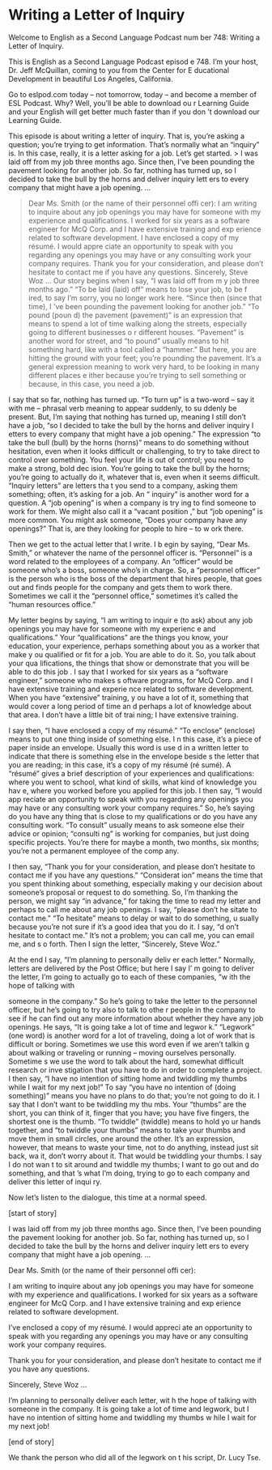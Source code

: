 # Writing a Letter of Inquiry

Welcome to English as a Second Language Podcast num ber 748: Writing a Letter of Inquiry.

This is English as a Second Language Podcast episod e 748.  I’m your host, Dr. Jeff McQuillan, coming to you from the Center for E ducational Development in beautiful Los Angeles, California.

Go to eslpod.com today – not tomorrow, today – and become a member of ESL Podcast.  Why?  Well, you’ll be able to download ou r Learning Guide and your English will get better much faster than if you don ’t download our Learning Guide.

This episode is about writing a letter of inquiry.  That is, you’re asking a question; you’re trying to get information.  That’s normally what an “inquiry” is.  In this case, really, it is a letter asking for a job.  Let’s get  started. > I was laid off from my job three months ago.  Since  then, I’ve been pounding the pavement looking for another job.  So far, nothing has turned up, so I decided to take the bull by the horns and deliver inquiry lett ers to every company that might have a job opening. …
> Dear Ms. Smith (or the name of their personnel offi cer):
> I am writing to inquire about any job openings you may have for someone with my experience and qualifications.  I worked for six  years as a software engineer for McQ Corp. and I have extensive training and exp erience related to software development.
> I have enclosed a copy of my résumé.  I would appre ciate an opportunity to speak with you regarding any openings you may have or any consulting work your company requires.
> Thank you for your consideration, and please don’t hesitate to contact me if you have any questions.
> Sincerely, Steve Woz …
> Our story begins when I say, “I was laid off from m y job three months ago.”  “To be laid (laid) off” means to lose your job, to be f ired, to say I’m sorry, you no longer work here.  “Since then (since that time), I ’ve been pounding the pavement looking for another job.”  “To pound (poun d) the pavement (pavement)” is an expression that means to spend a lot of time walking along the streets, especially going to different businesses o r different houses.  “Pavement” is another word for street, and “to pound” usually means to hit something hard, like with a tool called a “hammer.”  But here, you are hitting the ground with your feet; you’re pounding the pavement.  It’s a general  expression meaning to work very hard, to be looking in many different places e ither because you’re trying to sell something or because, in this case, you need a  job.

I say that so far, nothing has turned up.  “To turn  up” is a two-word – say it with me – phrasal verb meaning to appear suddenly, to su ddenly be present.  But, I’m saying that nothing has turned up, meaning I still don’t have a job, “so I decided to take the bull by the horns and deliver inquiry l etters to every company that might have a job opening.”  The expression “to take  the bull (bull) by the horns (horns)” means to do something without hesitation, even when it looks difficult or challenging, to try to take direct to control over something.  You feel your life is out of control; you need to make a strong, bold dec ision.  You’re going to take the bull by the horns; you’re going to actually do it, whatever that is, even when it seems difficult.  “Inquiry letters” are letters tha t you send to a company, asking them something; often, it’s asking for a job.  An “ inquiry” is another word for a question.  A “job opening” is when a company is try ing to find someone to work for them.  We might also call it a “vacant position ,” but “job opening” is more common.  You might ask someone, “Does your company have any openings?” That is, are they looking for people to hire – to w ork there.

Then we get to the actual letter that I write.  I b egin by saying, “Dear Ms. Smith,” or whatever the name of the personnel officer is.  “Personnel” is a word related to the employees of a company.  An “officer” would be someone who’s a boss, someone who’s in charge.  So, a “personnel officer”  is the person who is the boss of the department that hires people, that goes  out and finds people for the company and gets them to work there.  Sometimes we call it the “personnel office,” sometimes it’s called the “human resources  office.”

 My letter begins by saying, “I am writing to inquir e (to ask) about any job openings you may have for someone with my experienc e and qualifications.” Your “qualifications” are the things you know, your  education, your experience, perhaps something about you as a worker that make y ou qualified or fit for a job. You are able to do it.  So, you talk about your qua lifications, the things that show or demonstrate that you will be able to do this job .  I say that I worked for six years as a “software engineer,” someone who makes s oftware programs, for McQ Corp. and I have extensive training and experie nce related to software development.  When you have “extensive” training, y ou have a lot of it, something that would cover a long period of time an d perhaps a lot of knowledge about that area.  I don’t have a little bit of trai ning; I have extensive training.

I say then, “I have enclosed a copy of my résumé.”  “To enclose” (enclose) means to put one thing inside of something else.  I n this case, it’s a piece of paper inside an envelope.  Usually this word is use d in a written letter to indicate that there is something else in the envelope beside s the letter that you are reading; in this case, it’s a copy of my résumé (ré sumé).  A “résumé” gives a brief description of your experiences and qualifications:  where you went to school, what kind of skills, what kind of knowledge you hav e, where you worked before you applied for this job.  I then say, “I would app reciate an opportunity to speak with you regarding any openings you may have or any  consulting work your company requires.”  So, he’s saying do you have any thing that is close to my qualifications or do you have any consulting work.  “To consult” usually means to ask someone else their advice or opinion; “consulti ng” is working for companies, but just doing specific projects.  You’re there for  maybe a month, two months, six months; you’re not a permanent employee of the comp any.

I then say, “Thank you for your consideration, and please don’t hesitate to contact me if you have any questions.”  “Considerat ion” means the time that you spent thinking about something, especially making y our decision about someone’s proposal or request to do something.  So,  I’m thanking the person, we might say “in advance,” for taking the time to read  my letter and perhaps to call me about any job openings.  I say, “please don’t he sitate to contact me.”  “To hesitate” means to delay or wait to do something, u sually because you’re not sure if it’s a good idea that you do it.  I say, “d on’t hesitate to contact me.”  It’s not a problem; you can call me, you can email me, and s o forth.  Then I sign the letter, “Sincerely, Steve Woz.”

At the end I say, “I’m planning to personally deliv er each letter.”  Normally, letters are delivered by the Post Office; but here I say I’ m going to deliver the letter, I’m going to actually go to each of these companies, “w ith the hope of talking with

someone in the company.”  So he’s going to take the  letter to the personnel officer, but he’s going to try also to talk to othe r people in the company to see if he can find out any more information about whether they have any job openings. He says, “It is going take a lot of time and legwor k.”  “Legwork” (one word) is another word for a lot of traveling, doing a lot of  work that is difficult or boring. Sometimes we use this word even if we aren’t talkin g about walking or traveling or running – moving ourselves personally.  Sometime s we use the word to talk about the hard, somewhat difficult research or inve stigation that you have to do in order to complete a project.  I then say, “I have no intention of sitting home and twiddling my thumbs while I wait for my next job!”  To say “you have no intention of (doing something)” means you have no plans to do  that; you’re not going to do it.  I say that I don’t want to be twiddling my thu mbs.  Your “thumbs” are the short, you can think of it, finger that you have; you have  five fingers, the shortest one is the thumb.  “To twiddle” (twiddle) means to hold yo ur hands together, and “to twiddle your thumbs” means to take your thumbs and move them in small circles, one around the other.  It’s an expression, however,  that means to waste your time, not to do anything, instead just sit back, wa it, don’t worry about it.  That would be twiddling your thumbs.  I say I do not wan t to sit around and twiddle my thumbs; I want to go out and do something, and that ’s what I’m doing, trying to go to each company and deliver this letter of inqui ry.

Now let’s listen to the dialogue, this time at a normal speed.

[start of story]

I was laid off from my job three months ago.  Since  then, I’ve been pounding the pavement looking for another job.  So far, nothing has turned up, so I decided to take the bull by the horns and deliver inquiry lett ers to every company that might have a job opening. …

Dear Ms. Smith (or the name of their personnel offi cer):

I am writing to inquire about any job openings you may have for someone with my experience and qualifications.  I worked for six  years as a software engineer for McQ Corp. and I have extensive training and exp erience related to software development.

I’ve enclosed a copy of my résumé.  I would appreci ate an opportunity to speak with you regarding any openings you may have or any  consulting work your company requires.

Thank you for your consideration, and please don’t hesitate to contact me if you have any questions.

Sincerely, Steve Woz …

I’m planning to personally deliver each letter, wit h the hope of talking with someone in the company.  It is going take a lot of time and legwork, but I have no intention of sitting home and twiddling my thumbs w hile I wait for my next job!

[end of story]

We thank the person who did all of the legwork on t his script, Dr. Lucy Tse.





